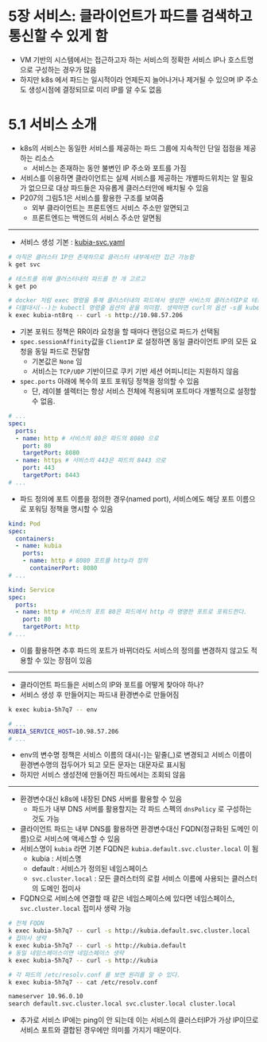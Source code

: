 # 5장 서비스: 클라이언트가 파드를 검색하고 통신할 수 있게 함

* VM 기반의 시스템에서는 접근하고자 하는 서비스의 정확한 서비스 IP나 호스트명으로 구성하는 경우가 많음
* 하지만 k8s 에서 파드는 일시적이라 언제든지 늘어나거나 제거될 수 있으며 IP 주소도 생성시점에 결정되므로 미리 IP를 알 수도 없음

# 5.1 서비스 소개

* k8s의 서비스는 동일한 서비스를 제공하는 파드 그룹에 지속적인 단일 접점을 제공하는 리소스
  * 서비스는 존재하는 동안 불변인 IP 주소와 포트를 가짐
* 서비스를 이용하면 클라이언트는 실제 서비스를 제공하는 개별파드위치는 알 필요가 없으므로 대상 파드들은 자유롭게 클러스터안에 배치될 수 있음
* P207의 그림5.1은 서비스를 활용한 구조를 보여줌
  * 외부 클라이언트는 프론트엔드 서비스 주소만 알면되고
  * 프론트엔드는 백엔드의 서비스 주소만 알면됨

---

* 서비스 생성 기본 : [kubia-svc.yaml](kubia-svc.yaml)
```bash
# 아직은 클러스터 IP만 존재하므로 클러스터 내부에서만 접근 가능함
k get svc

# 테스트를 위해 클러스터내의 파드를 한 개 고르고
k get po

# docker 처럼 exec 명령을 통해 클러스터내의 파드에서 생성한 서비스의 클러스터IP로 테스트할 수 있음
# 더블대시(--)는 kubectl 명령줄 옵션의 끝을 의미함. 생략하면 curl의 옵션 -s를 kubectl exec의 옵션으로 해석해버림
k exec kubia-nt8rq -- curl -s http://10.98.57.206
```
* 기본 포워드 정책은 RR이라 요청을 할 때마다 랜덤으로 파드가 선택됨
* `spec.sessionAffinity`값을 `ClientIP` 로 설정하면 동일 클라이언트 IP의 모든 요청을 동일 파드로 전달함
  * 기본값은 `None` 임
  * 서비스는 `TCP/UDP` 기반이므로 쿠키 기반 세션 어피니티는 지원하지 않음
* `spec.ports` 아래에 복수의 포트 포워딩 정책을 정의할 수 있음
  * 단, 레이블 셀렉터는 항상 서비스 전체에 적용되며 포트마다 개별적으로 설정할 수 없음.
```yaml
# ...
spec:
  ports:
  - name: http # 서비스의 80은 파드의 8080 으로
    port: 80
    targetPort: 8080
  - name: https # 서비스의 443은 파드의 8443 으로
    port: 443
    targetPort: 8443
# ...
```
* 파드 정의에 포트 이름을 정의한 경우(named port), 서비스에도 해당 포트 이름으로 포워딩 정책을 명시할 수 있음
```yaml
kind: Pod
spec:
  containers:
  - name: kubia
    ports:
    - name: http # 8080 포트를 http라 정의
      containerPort: 8080
# ...
```
```yaml
kind: Service
spec:
  ports:
  - name: http # 서비스의 포트 80은 파드에서 http 라 명명한 포트로 포워드한다.
    port: 80
    targetPort: http
# ...
```
  * 이를 활용하면 추후 파드의 포트가 바뀌더라도 서비스의 정의를 변경하지 않고도 적용할 수 있는 장점이 있음

---

* 클라이언트 파드들은 서비스의 IP와 포트를 어떻게 찾아야 하나?
* 서비스 생성 후 만들어지는 파드내 환경변수로 만들어짐
```bash
k exec kubia-5h7q7 -- env

# ...
KUBIA_SERVICE_HOST=10.98.57.206
# ...
```
  * env의 변수명 정책은 서비스 이름의 대시(-)는 밑줄(_)로 변경되고 서비스 이름이 환경변수명의 접두어가 되고 모든 문자는 대문자로 표시됨
  * 하지만 서비스 생성전에 만들어진 파드에서는 조회되 않음

---

* 환경변수대신 k8s에 내장된 DNS 서버를 활용할 수 있음
  * 파드가 내부 DNS 서버를 활용할지는 각 파드 스펙의 `dnsPolicy` 로 구성하는 것도 가능
* 클라이언트 파드는 내부 DNS를 활용하면 환경변수대신 FQDN(정규화된 도메인 이름)으로 서비스에 액세스할 수 있음
* 서비스명이 `kubia` 라면 기본 FQDN은 `kubia.default.svc.cluster.local` 이 됨 
  * kubia : 서비스명
  * default : 서비스가 정의된 네임스페이스
  * `svc.cluster.local` : 모든 클러스터의 로컬 서비스 이름에 사용되는 클러스터의 도메인 접미사
* FQDN으로 서비스에 연결할 때 같은 네임스페이스에 있다면 네임스페이스, `svc.cluster.local` 접미사 생략 가능
```bash
# 전체 FQDN
k exec kubia-5h7q7 -- curl -s http://kubia.default.svc.cluster.local
# 접미사 생략
k exec kubia-5h7q7 -- curl -s http://kubia.default
# 동일 네임스페이스이면 네임스페이스 생략
k exec kubia-5h7q7 -- curl -s http://kubia

# 각 파드의 /etc/resolv.conf 를 보면 원리를 알 수 있다.
k exec kubia-5h7q7 -- cat /etc/resolv.conf
```
```bash
nameserver 10.96.0.10
search default.svc.cluster.local svc.cluster.local cluster.local
```

* 추가로 서비스 IP에는 ping이 안 되는데 이는 서비스의 클러스터IP가 가상 IP이므로 서비스 포트와 결합된 경우에만 의미를 가지기 때문이다.


